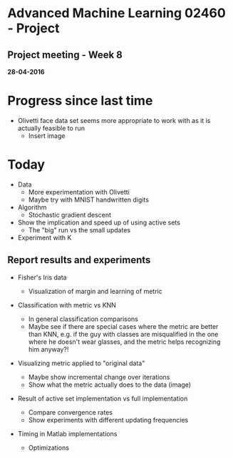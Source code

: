 # Advanced Machine Learning 02460 - Project
## Project meeting - Week 8
**28-04-2016**


# Progress since last time
- Olivetti face data set seems more appropriate to work with as it is actually feasible to run 
    - Insert image



# Today
- Data
    - More experimentation with Olivetti
    - Maybe try with MNIST handwritten digits
- Algorithm
    - Stochastic gradient descent
- Show the implication and speed up of using active sets
    - The "big" run vs the small updates
- Experiment with K


## Report results and experiments
- Fisher's Iris data
    - Visualization of margin and learning of metric 
    
- Classification with metric vs KNN
    - In general classification comparisons
    - Maybe see if there are special cases where the metric are better than KNN, e.g. if the guy with classes are misqualified in the one where he doesn't wear glasses, and the metric helps recognizing him anyway?!

- Visualizing metric applied to "original data"
    - Maybe show incremental change over iterations
    - Show what the metric actually does to the data (image)

- Result of active set implementation vs full implementation
    - Compare convergence rates
    - Show experiments with different updating frequencies

- Timing in Matlab implementations
    - Optimizations





